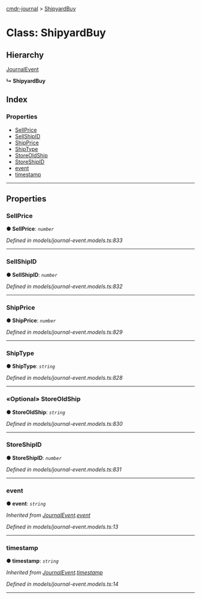 [cmdr-journal](../README.md) > [ShipyardBuy](../classes/shipyardbuy.md)



# Class: ShipyardBuy

## Hierarchy


 [JournalEvent](journalevent.md)

**↳ ShipyardBuy**







## Index

### Properties

* [SellPrice](shipyardbuy.md#sellprice)
* [SellShipID](shipyardbuy.md#sellshipid)
* [ShipPrice](shipyardbuy.md#shipprice)
* [ShipType](shipyardbuy.md#shiptype)
* [StoreOldShip](shipyardbuy.md#storeoldship)
* [StoreShipID](shipyardbuy.md#storeshipid)
* [event](shipyardbuy.md#event)
* [timestamp](shipyardbuy.md#timestamp)



---
## Properties
<a id="sellprice"></a>

###  SellPrice

**●  SellPrice**:  *`number`* 

*Defined in models/journal-event.models.ts:833*





___

<a id="sellshipid"></a>

###  SellShipID

**●  SellShipID**:  *`number`* 

*Defined in models/journal-event.models.ts:832*





___

<a id="shipprice"></a>

###  ShipPrice

**●  ShipPrice**:  *`number`* 

*Defined in models/journal-event.models.ts:829*





___

<a id="shiptype"></a>

###  ShipType

**●  ShipType**:  *`string`* 

*Defined in models/journal-event.models.ts:828*





___

<a id="storeoldship"></a>

### «Optional» StoreOldShip

**●  StoreOldShip**:  *`string`* 

*Defined in models/journal-event.models.ts:830*





___

<a id="storeshipid"></a>

###  StoreShipID

**●  StoreShipID**:  *`number`* 

*Defined in models/journal-event.models.ts:831*





___

<a id="event"></a>

###  event

**●  event**:  *`string`* 

*Inherited from [JournalEvent](journalevent.md).[event](journalevent.md#event)*

*Defined in models/journal-event.models.ts:13*





___

<a id="timestamp"></a>

###  timestamp

**●  timestamp**:  *`string`* 

*Inherited from [JournalEvent](journalevent.md).[timestamp](journalevent.md#timestamp)*

*Defined in models/journal-event.models.ts:14*





___


